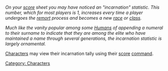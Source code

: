 *On your [score](Score "wikilink") sheet you may have noticed an
"incarnation" statistic. This number, which for most players is 1,
increases every time a player undergoes the [remort](Remort "wikilink")
process and becomes a new [race](:Category:_Remort_Races "wikilink") or
[class](:Category:_Remort_Classes "wikilink").*

*Much like the vanity popular among some [Humans](Humans "wikilink") of
appending a numeral to their surname to indicate that they are among the
elite who have maintained a name through several generations, the
incarnation statistic is largely ornamental.*

[Characters](:Category:_Characters "wikilink") may view their
incarnation tally using their [score](Score "wikilink")
[command](:Category:_Commands "wikilink").

[Category: Characters](Category:_Characters "wikilink")

